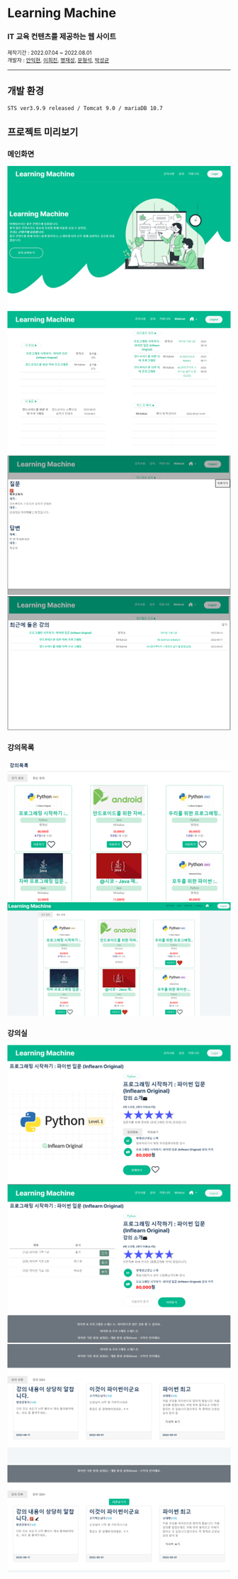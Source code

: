 # Learning Machine

<h3> IT 교육 컨텐츠를 제공하는 웹 사이트</h3>
<small>제작기간 : 2022.07.04 ~ 2022.08.01</small> <br>
<small>개발자 : <a href = "https://github.com/IkhyeonAhn">안익현</a>, <a href="https://github.com/Hijineee">이희진</a>,  <a href = "https://github.com/skek3039">명재성</a>, <a href="https://github.com/Moonmaji">문형석</a>, <a href="https://github.com/ParkGuTy">박성균</a></small>
<hr>

## 개발 환경

    STS ver3.9.9 released / Tomcat 9.0 / mariaDB 10.7

## 프로젝트 미리보기

 ### 메인화면
 ![main_noLogin](./img/20220817_193616.png)
 ![main_Login](./img/0001.png)
 ![main_Login_vq](./img/20220818_202729.png)
 ![main_Login_recentVideo](./img/20220818_202914.png)
 
 ### 강의목록
 ![LectureList_noLogin](./img/20220817_193717.png)
 ![LectureList_Login](./img/20220818_202835.png)

 ### 강의실
 ![Lecture_noLogin](./img/20220817_193810.png)
 ![Lecture_Login](./img/20220818_202948.png)
 ![Lecture_noLogin_Review](./img/0002.png)
 ![Lecture_Login_Review](./img/20220818_203010.png)
 
